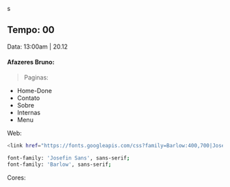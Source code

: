 s
## Tempo: 00
Data: 13:00am | 20.12


#### Afazeres Bruno:
>Paginas:

<ul>
	<li>Home-Done</li>
	<li>Contato</li>
	<li>Sobre</li>
	<li>Internas</li>
	<li>Menu</li>
</ul>

Web:
```bash
<link href="https://fonts.googleapis.com/css?family=Barlow:400,700|Josefin+Sans:400,700" rel="stylesheet">

font-family: 'Josefin Sans', sans-serif;
font-family: 'Barlow', sans-serif;

```

Cores:
```bash


```


